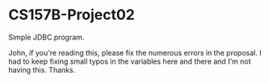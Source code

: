 # CS157B-Project02
Simple JDBC program.

John, if you're reading this, please fix the numerous errors in the proposal.
I had to keep fixing small typos in the variables here and there and I'm not having this.
Thanks.
